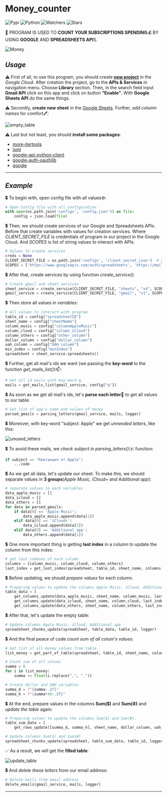 # Money_counter
![Pypi](https://img.shields.io/pypi/v/google?color=orange&style=plastic)
![Python](https://img.shields.io/pypi/pyversions/google_auth_oauthlib?color=gree&style=plastic)
![Watchers](https://img.shields.io/github/watchers/Kalinka5/Money_counter?style=social)
![Stars](https://img.shields.io/github/stars/Kalinka5/Money_counter?style=social)

:gem: PROGRAM IS USED TO **COUNT YOUR SUBSCRIPTIONS SPENDING**:moneybag: BY USING **GOOGLE** AND **SPREADSHEETS API**S.

![Money](https://user-images.githubusercontent.com/106172806/216789011-9b0dc0f5-700c-4c66-a1a3-4393c1f24cd0.gif)

## *Usage*
:warning: First of all, to use this program, you should create [**new project**](https://console.cloud.google.com/projectcreate?previousPage=%2Fwelcome%3Fproject%3Dmoneycounter-376608%26authuser%3D1&organizationId=0&authuser=1) in the *Google Cloud*. After creation the project, go to the **APIs & Services** in navigation menu. Choose **Library** section. Then, in the search field input **Gmail API** click on this app and click on button **"Enable"**. With **Google Sheets API** do the same things.

:warning: Secondly, **create new sheet** in the [Google Sheets](https://www.google.com/sheets/about/). Further, *add column names* for comfort:pen::

![empty_table](https://user-images.githubusercontent.com/106172806/216630610-f76a5e5d-854c-441a-b7a2-b1249701e887.jpg)

:warning: Last but not least, you should **install some packages**:
+ [more-itertools](https://pypi.org/project/more-itertools/)
+ [lxml](https://pypi.org/project/lxml/)
+ [google-api-python-client](https://pypi.org/project/google-api-python-client/)
+ [google-auth-oauthlib](https://pypi.org/project/google-auth-oauthlib/)
+ [google](https://pypi.org/project/google/)
___

## *Example*
:heavy_dollar_sign: To begin with, open config file with all values:gear::
```python
# Open Config file with all configuration
with open(os.path.join('configs', 'config.json')) as file:
    config = json.load(file)
```

:heavy_dollar_sign: Then, we should create services of our Google and Spreadsheets APIs. Before that create variables with values for creation services. Where *CLIENT_SECRET_FILE* is credentials of program in our project in the Google Cloud. And *SCOPES* is list of string values to interact with APIs.
```python
# Values to create services
creds = None
CLIENT_SECRET_FILE = os.path.join('configs', 'client_secret.json')  # get file path
SCOPES = ['https://www.googleapis.com/auth/spreadsheets', 'https://mail.google.com/']
```

:heavy_dollar_sign: After that, create services by using function *create_service()*:
```python
# Create gmail and sheet services
sheet_service = create_service(CLIENT_SECRET_FILE, "sheets", "v4", SCOPES, config["gmail"], logger)
gmail_service = create_service(CLIENT_SECRET_FILE, "gmail", "v1", SCOPES, config["gmail"], logger)
```

:heavy_dollar_sign: Then store all values in *variables*:
```python
# All values to interact with program
table_id = config["spreadsheetID"]
sheet_name = config["sheetName"]
column_music = config["columnAppleMusic"]
column_cloud = config["column_iCloud"]
column_others = config["other_column"]
dollar_column = config["dollar_column"]
uah_column = config["UAH_column"]
min_index = config["minIndex"]
spreadsheet = sheet_service.spreadsheets()
```

:heavy_dollar_sign: Further, get all mail's ids we want (we passing the **key-word** to the function *get_mails_list()*):mailbox::
```python
# Get all id mails with key-word q.
mails = get_mails_list(gmail_service, config["q"])
```

:heavy_dollar_sign: As soon as we get all mail's ids, let's **parse each letter**:email: to get all values to our table:
```python
# Get list of app's name and values of money
parsed_gmails = parsing_letters(gmail_service, mails, logger)
```
:heavy_dollar_sign: Moreover, with key-word "subject: Apple" we get *unneeded letters*, like this:

![unused_letters](https://user-images.githubusercontent.com/106172806/216625105-102cf723-a1d7-40b1-9281-d923cc7347fe.jpg)

:heavy_dollar_sign: To avoid these mails, we *check subject in parsing_letters()*:envelope: function:
```python
if subject == "Квитанция от Apple":
    ...code
```

:heavy_dollar_sign: As we get all data, let's update our sheet. To make this, we should separate values in **3 groups**(*Apple Music, iCloud+ and Additional app*):
```python
# separate values in each variables
data_apple_music = []
data_icloud = []
data_others = []
for data in parsed_gmails:
    if data[0] == 'Apple Music':
        data_apple_music.append(data[1])
    elif data[0] == 'iCloud+':
        data_icloud.append(data[1])
    elif data[0] == 'Additional app':
        data_others.append(data[1])
```

:heavy_dollar_sign: One more important thing is getting **last index** in a column to update the column from this index:
```python
# get last indexes of each column
columns = [column_music, column_cloud, column_others]
last_index = get_last_index(spreadsheet, table_id, sheet_name, columns, min_index)
```

:heavy_dollar_sign: Before updating, we should *prepare values* for each column.
```python
# Preparing values to update the columns Apple Music, iCloud, Additional app.
table_data = [
    get_columns_update(data_apple_music, sheet_name, column_music, last_index[0], len(data_apple_music) + 1),
    get_columns_update(data_icloud, sheet_name, column_cloud, last_index[1], len(data_apple_music) + 1),
    get_columns_update(data_others, sheet_name, column_others, last_index[2], len(data_apple_music) + 1)]
```

:heavy_dollar_sign: After that, let's update the empty table:
```python
# Update columns Apple Music, iCloud, Additional app
spreadsheet_chunks_update(spreadsheet, table_data, table_id, logger)
```
:heavy_dollar_sign: And the final peace of code *count sum of all colum's values*:
```python
# Get list of all money values from table
list_money = get_part_of_table(spreadsheet, table_id, sheet_name, column_music, column_others, min_index, 18)

# Count sum of all values
summa = 0
for i in list_money:
    summa += float(i.replace(",", "."))

# Create dollar and UAH variables
summa_d = f"{summa:.2f}"
summa_h = f"{summa*40:.2f}"
```

:heavy_dollar_sign: At the end, prepare values in the columns **Sum($)** and **Sum(₴)** and *update the table* again:
```python
# Preparing values to update the columns Sum($) and Sum(₴).
table_sum_data = [
    get_rows_update([summa_d, summa_h], sheet_name, dollar_column, uah_column, min_index)]

# Update columns Sum($) and Sum(₴)
spreadsheet_chunks_update(spreadsheet, table_sum_data, table_id, logger)
```

:white_check_mark: As a result, we will get the **filled table**:

![update_table](https://user-images.githubusercontent.com/106172806/216629752-01a516ad-d76c-40d9-8096-91c0c16dfa5d.jpg)

:heavy_dollar_sign: And *delete these letters* from our email address:
```python
# Delete mails from email address
delete_emails(gmail_service, mails, logger)
```
___
